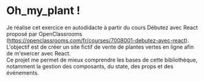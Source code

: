 # Oh_my_plant !

Je réalise cet exercice en autodidacte à partir du cours Débutez avec React proposé par OpenClassrooms (https://openclassrooms.com/fr/courses/7008001-debutez-avec-react). 
</br>L'objectif est de créer un site fictif de vente de plantes vertes en ligne afin de m'exercer avec React.
</br>Ce projet me permet de mieux comprendre les bases de cette bibliothèque, notamment la gestion des composants, du state, des props et des événements.
